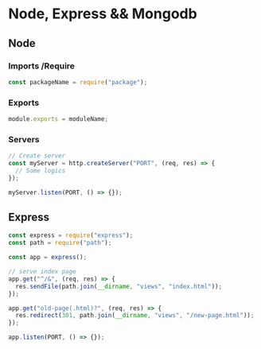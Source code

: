# Node, Express && Mongodb

## Node

### Imports /Require

```js
const packageName = require("package");
```

### Exports

```js
module.exports = moduleName;
```

### Servers

```js
// Create server
const myServer = http.createServer("PORT", (req, res) => {
  // Some logics
});

myServer.listen(PORT, () => {});
```

## Express

```js
const express = require("express");
const path = require("path");

const app = express();

// serve index page
app.get("^/&", (req, res) => {
  res.sendFile(path.join(__dirname, "views", "index.html"));
});

app.get("old-page(.html)?", (req, res) => {
  res.redirect(301, path.join(__dirname, "views", "/new-page.html"));
});

app.listen(PORT, () => {});
```
